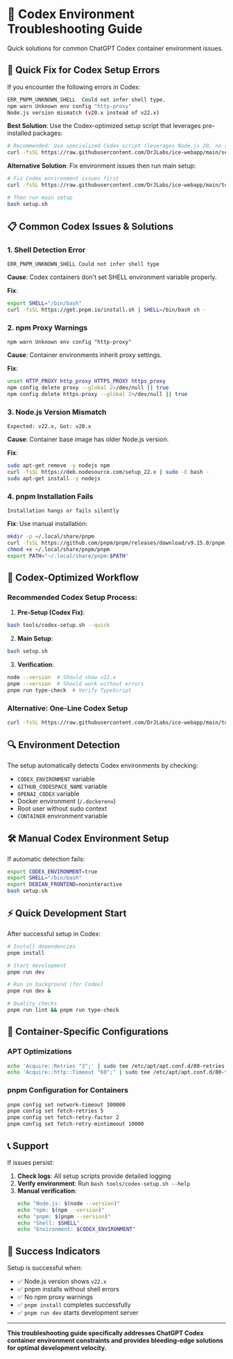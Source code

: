 # 🚨 Codex Environment Troubleshooting Guide

Quick solutions for common ChatGPT Codex container environment issues.

## 🔧 Quick Fix for Codex Setup Errors

If you encounter the following errors in Codex:

```bash
ERR_PNPM_UNKNOWN_SHELL  Could not infer shell type.
npm warn Unknown env config "http-proxy"
Node.js version mismatch (v20.x instead of v22.x)
```

**Best Solution**: Use the Codex-optimized setup script that leverages pre-installed packages:

```bash
# Recommended: Use specialized Codex script (leverages Node.js 20, no sudo, optimized deps)
curl -fsSL https://raw.githubusercontent.com/DrJLabs/ice-webapp/main/setup-codex.sh | bash
```

**Alternative Solution**: Fix environment issues then run main setup:

```bash
# Fix Codex environment issues first
curl -fsSL https://raw.githubusercontent.com/DrJLabs/ice-webapp/main/tools/codex-setup.sh | bash

# Then run main setup
bash setup.sh
```

## 📋 Common Codex Issues & Solutions

### 1. **Shell Detection Error**
```
ERR_PNPM_UNKNOWN_SHELL Could not infer shell type
```

**Cause**: Codex containers don't set SHELL environment variable properly.

**Fix**:
```bash
export SHELL="/bin/bash"
curl -fsSL https://get.pnpm.io/install.sh | SHELL=/bin/bash sh -
```

### 2. **npm Proxy Warnings**
```
npm warn Unknown env config "http-proxy"
```

**Cause**: Container environments inherit proxy settings.

**Fix**:
```bash
unset HTTP_PROXY http_proxy HTTPS_PROXY https_proxy
npm config delete proxy --global 2>/dev/null || true
npm config delete https-proxy --global 2>/dev/null || true
```

### 3. **Node.js Version Mismatch**
```
Expected: v22.x, Got: v20.x
```

**Cause**: Container base image has older Node.js version.

**Fix**:
```bash
sudo apt-get remove -y nodejs npm
curl -fsSL https://deb.nodesource.com/setup_22.x | sudo -E bash -
sudo apt-get install -y nodejs
```

### 4. **pnpm Installation Fails**
```
Installation hangs or fails silently
```

**Fix**: Use manual installation:
```bash
mkdir -p ~/.local/share/pnpm
curl -fsSL https://github.com/pnpm/pnpm/releases/download/v9.15.0/pnpm-linux-x64 -o ~/.local/share/pnpm/pnpm
chmod +x ~/.local/share/pnpm/pnpm
export PATH="~/.local/share/pnpm:$PATH"
```

## 🚀 Codex-Optimized Workflow

### Recommended Codex Setup Process:

1. **Pre-Setup (Codex Fix)**:
```bash
bash tools/codex-setup.sh --quick
```

2. **Main Setup**:
```bash
bash setup.sh
```

3. **Verification**:
```bash
node --version  # Should show v22.x
pnpm --version  # Should work without errors
pnpm run type-check  # Verify TypeScript
```

### Alternative: One-Line Codex Setup
```bash
curl -fsSL https://raw.githubusercontent.com/DrJLabs/ice-webapp/main/tools/codex-setup.sh | bash && bash setup.sh
```

## 🔍 Environment Detection

The setup automatically detects Codex environments by checking:
- `CODEX_ENVIRONMENT` variable
- `GITHUB_CODESPACE_NAME` variable 
- `OPENAI_CODEX` variable
- Docker environment (`/.dockerenv`)
- Root user without sudo context
- `CONTAINER` environment variable

## 🛠️ Manual Codex Environment Setup

If automatic detection fails:

```bash
export CODEX_ENVIRONMENT=true
export SHELL="/bin/bash"
export DEBIAN_FRONTEND=noninteractive
bash setup.sh
```

## ⚡ Quick Development Start

After successful setup in Codex:

```bash
# Install dependencies
pnpm install

# Start development
pnpm run dev

# Run in background (for Codex)
pnpm run dev &

# Quality checks
pnpm run lint && pnpm run type-check
```

## 🔧 Container-Specific Configurations

### APT Optimizations
```bash
echo 'Acquire::Retries "3";' | sudo tee /etc/apt/apt.conf.d/80-retries
echo 'Acquire::http::Timeout "60";' | sudo tee /etc/apt/apt.conf.d/80-timeout
```

### pnpm Configuration for Containers
```bash
pnpm config set network-timeout 300000
pnpm config set fetch-retries 5
pnpm config set fetch-retry-factor 2
pnpm config set fetch-retry-mintimeout 10000
```

## 📞 Support

If issues persist:

1. **Check logs**: All setup scripts provide detailed logging
2. **Verify environment**: Run `bash tools/codex-setup.sh --help`
3. **Manual verification**:
   ```bash
   echo "Node.js: $(node --version)"
   echo "npm: $(npm --version)" 
   echo "pnpm: $(pnpm --version)"
   echo "Shell: $SHELL"
   echo "Environment: $CODEX_ENVIRONMENT"
   ```

## 🎯 Success Indicators

Setup is successful when:
- ✅ Node.js version shows `v22.x`
- ✅ pnpm installs without shell errors
- ✅ No npm proxy warnings
- ✅ `pnpm install` completes successfully
- ✅ `pnpm run dev` starts development server

---

**This troubleshooting guide specifically addresses ChatGPT Codex container environment constraints and provides bleeding-edge solutions for optimal development velocity.** 